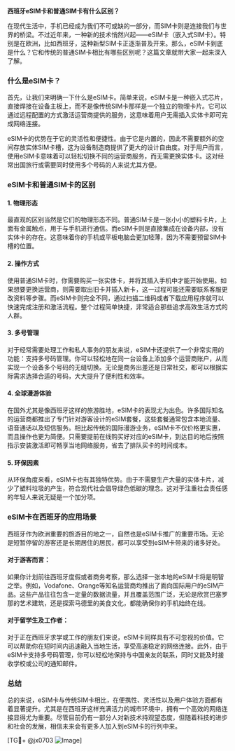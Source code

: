 **西班牙eSIM卡和普通SIM卡有什么区别？**

在现代生活中，手机已经成为我们不可或缺的一部分，而SIM卡则是连接我们与世界的桥梁。不过近年来，一种新的技术悄然兴起——eSIM卡（嵌入式SIM卡）。特别是在欧洲，比如西班牙，这种新型SIM卡正逐渐普及开来。那么，eSIM卡到底是什么？它和传统的普通SIM卡相比有哪些区别呢？这篇文章就带大家一起来深入了解。

### 什么是eSIM卡？

首先，让我们来明确一下什么是eSIM卡。简单来说，eSIM卡是一种嵌入式芯片，直接焊接在设备主板上，而不是像传统SIM卡那样是一个独立的物理卡片。它可以通过远程配置的方式激活运营商提供的服务，这意味着用户无需插入实体卡即可完成网络连接。

eSIM卡的优势在于它的灵活性和便捷性。由于它是内置的，因此不需要额外的空间存放实体SIM卡槽，这为设备制造商提供了更大的设计自由度。对于用户而言，使用eSIM卡意味着可以轻松切换不同的运营商服务，而无需更换实体卡。这对经常出国旅行或需要同时使用多个号码的人来说尤其方便。

### eSIM卡和普通SIM卡的区别

#### 1. **物理形态**
最直观的区别当然是它们的物理形态不同。普通SIM卡是一张小小的塑料卡片，上面有金属触点，用于与手机进行通信。而eSIM卡则是直接集成在设备内部，没有实体卡的存在。这意味着你的手机或平板电脑会更加轻薄，因为不需要预留SIM卡槽的位置。

#### 2. **操作方式**
使用普通SIM卡时，你需要购买一张实体卡，并将其插入手机中才能开始使用。如果想要更换运营商，则需要取出旧卡并插入新卡，这一过程可能还需要联系客服更改资料等步骤。而eSIM卡则完全不同，通过扫描二维码或者下载应用程序就可以快速完成注册和激活流程。整个过程简单快捷，非常适合那些追求高效生活方式的人群。

#### 3. **多号管理**
对于经常需要处理工作和私人事务的朋友来说，eSIM卡还提供了一个非常实用的功能：支持多号码管理。你可以轻松地在同一台设备上添加多个运营商账户，从而实现一个设备多个号码的无缝切换。无论是商务出差还是日常社交，都可以根据实际需求选择合适的号码，大大提升了便利性和效率。

#### 4. **全球漫游体验**
在国外尤其是像西班牙这样的旅游胜地，eSIM卡的表现尤为出色。许多国际知名的运营商都推出了专门针对游客设计的eSIM套餐，这些套餐通常包含本地流量、语音通话以及短信服务。相比起传统的国际漫游业务，eSIM卡不仅价格更实惠，而且操作也更为简便。只需要提前在线购买好对应的eSIM卡，到达目的地后按照指示安装激活即可畅享当地网络服务，省去了排队买卡的时间成本。

#### 5. **环保因素**
从环保角度来看，eSIM卡也有其独特优势。由于不需要生产大量的实体卡片，减少了塑料垃圾的产生，符合现代社会倡导绿色低碳的理念。这对于注重社会责任感的年轻人来说无疑是一个加分项。

### eSIM卡在西班牙的应用场景

西班牙作为欧洲重要的旅游目的地之一，自然也是eSIM卡推广的重要市场。无论是短暂停留的游客还是长期居住的居民，都可以享受到eSIM卡带来的诸多好处。

#### 对于游客而言：
如果你计划前往西班牙度假或者商务考察，那么选择一张本地的eSIM卡将是明智之举。例如，Vodafone、Orange等知名运营商均推出了面向国际用户的eSIM产品。这些产品往往包含一定量的数据流量，并且覆盖范围广泛，无论是欣赏巴塞罗那的艺术建筑，还是探索马德里的美食文化，都能确保你的手机始终在线。

#### 对于留学生及工作者：
对于正在西班牙求学或工作的朋友们来说，eSIM卡同样具有不可忽视的价值。它可以帮助你在短时间内迅速融入当地生活，享受高速稳定的网络连接。此外，由于eSIM卡支持多号码管理，你可以轻松地保持与中国亲友的联系，同时又能及时接收学校或公司的通知邮件。

### 总结

总的来说，eSIM卡与传统SIM卡相比，在便携性、灵活性以及用户体验方面都有着显著提升。尤其是在西班牙这样充满活力的城市环境中，拥有一个高效的网络连接显得尤为重要。尽管目前仍有一部分人对新技术持观望态度，但随着科技的进步和社会的发展，相信未来会有更多人加入到eSIM卡的行列中来。

[TG💪+ @jx0703 ![Image](https://github.com/user-attachments/assets/dbca1d08-cadb-493c-b0ec-ad6f7a83f270)]